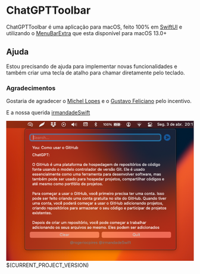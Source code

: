 # ChatGPTToolbar


ChatGPTToolbar é uma aplicação para macOS, feito 100% em [SwiftUI](https://developer.apple.com/tutorials/swiftui) e utilizando o [MenuBarExtra](https://developer.apple.com/documentation/swiftui/menubarextra/) que esta disponível para macOS 13.0+

## Ajuda
Estou precisando de ajuda para implementar novas funcionalidades e também criar uma tecla de atalho para chamar diretamente pelo teclado.

### Agradecimentos
Gostaria de agradecer o [Michel Lopes](https://www.instagram.com/michellopes_/) e o [Gustavo Feliciano](https://www.instagram.com/gustavoflcn/) pelo incentivo.

E a nossa querida [irmandadeSwift](https://www.irmandadeswift.com/)


![screenshot](ChatGPTToolbar.png)
$(CURRENT_PROJECT_VERSION)
